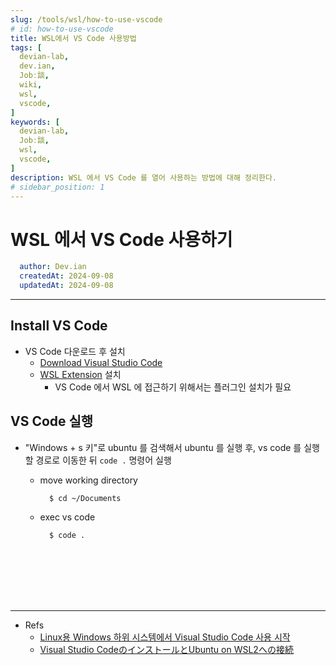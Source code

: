 ```yaml
---
slug: /tools/wsl/how-to-use-vscode
# id: how-to-use-vscode
title: WSL에서 VS Code 사용방법
tags: [
  devian-lab, 
  dev.ian,
  Jobː談,
  wiki,
  wsl,
  vscode,
]
keywords: [
  devian-lab,
  Jobː談,
  wsl,
  vscode,
]
description: WSL 에서 VS Code 를 열어 사용하는 방법에 대해 정리한다.
# sidebar_position: 1
---
```


<!--title -->
# WSL 에서 VS Code 사용하기
<!--//title -->

<!-- 
```json
{
  "author": "Dev.ian",
  "createdAt": "2024-09-08",
  "updatedAt": "2024-09-08"
}
``` 
-->

```yaml
  author: Dev.ian
  createdAt: 2024-09-08
  updatedAt: 2024-09-08
```


---

## Install VS Code

  - VS Code 다운로드 후 설치
    + [Download Visual Studio Code](https://code.visualstudio.com/download)
    + [WSL Extension](https://marketplace.visualstudio.com/items?itemName=ms-vscode-remote.remote-wsl) 설치
      - VS Code 에서 WSL 에 접근하기 위해서는 플러그인 설치가 필요

## VS Code 실행

  - "Windows + s 키"로 ubuntu 를 검색해서 ubuntu 를 실행 후, vs code 를 실행할 경로로 이동한 뒤 `code .` 명령어 실행

    + move working directory

      ```shell
        $ cd ~/Documents
      ```

    + exec vs code
    
      ```shell  
        $ code .
      ```






<br /><br /><br /><br /><br />

---
- Refs
  + [Linux용 Windows 하위 시스템에서 Visual Studio Code 사용 시작](https://learn.microsoft.com/ko-kr/windows/wsl/tutorials/wsl-vscode)
  + [Visual Studio CodeのインストールとUbuntu on WSL2への接続](https://qiita.com/hiropon1839/items/0f48d85733ad0c85b3b1#vs-code%E3%82%A4%E3%83%B3%E3%82%B9%E3%83%88%E3%83%BC%E3%83%A9%E3%83%BC%E3%81%AE%E3%83%80%E3%82%A6%E3%83%B3%E3%83%AD%E3%83%BC%E3%83%89)